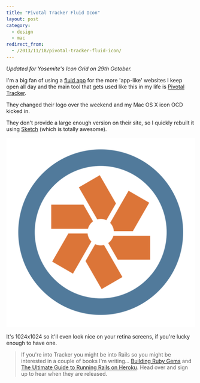 ```yaml
---
title: "Pivotal Tracker Fluid Icon"
layout: post
category:
  - design
  - mac
redirect_from:
  - /2013/11/18/pivotal-tracker-fluid-icon/
---
```


_Updated for Yosemite's Icon Grid on 29th October._

I'm a big fan of using a [fluid app](http://fluidapp.com) for the more 'app-like' websites I keep open all day and the main tool that gets used like this in my life is [Pivotal Tracker](http://pivotaltracker.com).

They changed their logo over the weekend and my Mac OS X icon OCD kicked in.

They don't provide a large enough version on their site, so I quickly rebuilt it using [Sketch](http://www.bohemiancoding.com/sketch/) (which is totally awesome).

[![Pivotal Tracker 2013: Fluid Icon](/images/2013/pivotal-tracker-fluid-icon-2013.png)](/images/2013/pivotal-tracker-fluid-icon-2013.png)

It's 1024x1024 so it'll even look nice on your retina screens, if you're lucky enough to have one.

> If you're into Tracker you might be into Rails so you might be interested in a couple of books I'm writing... [Building Ruby Gems](/building-ruby-gems) and [The Ultimate Guide to Running Rails on Heroku](/ultimate-guide-to-rails-on-heroku). Head over and sign up to hear when they are released.
